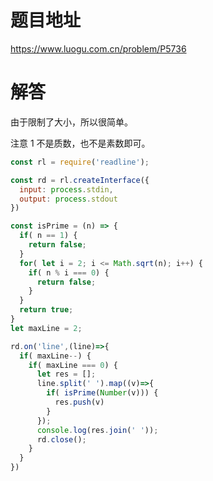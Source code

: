 # 题目地址

<https://www.luogu.com.cn/problem/P5736>

# 解答

由于限制了大小，所以很简单。

注意 1 不是质数，也不是素数即可。

```JavaScript
const rl = require('readline');

const rd = rl.createInterface({
  input: process.stdin,
  output: process.stdout
})

const isPrime = (n) => {
  if( n == 1) {
    return false;
  }
  for( let i = 2; i <= Math.sqrt(n); i++) {
    if( n % i === 0) {
      return false;
    }
  }
  return true;
}
let maxLine = 2;

rd.on('line',(line)=>{
  if( maxLine--) {
    if( maxLine === 0) {
      let res = [];
      line.split(' ').map((v)=>{
        if( isPrime(Number(v))) {
          res.push(v)
        }
      });
      console.log(res.join(' '));
      rd.close();
    }
  }
})
```
